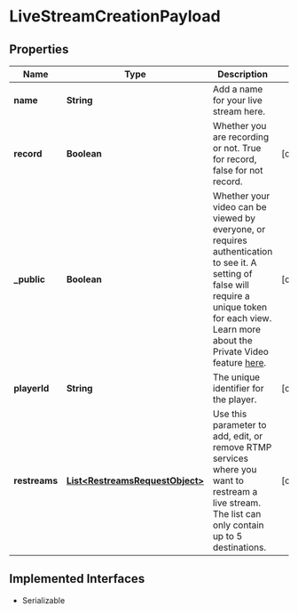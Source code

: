 

# LiveStreamCreationPayload

## Properties

Name | Type | Description | Notes
------------ | ------------- | ------------- | -------------
**name** | **String** | Add a name for your live stream here. | 
**record** | **Boolean** | Whether you are recording or not. True for record, false for not record. |  [optional]
**_public** | **Boolean** | Whether your video can be viewed by everyone, or requires authentication to see it. A setting of false will require a unique token for each view. Learn more about the Private Video feature [here](https://docs.api.video/docs/private-videos). |  [optional]
**playerId** | **String** | The unique identifier for the player. |  [optional]
**restreams** | [**List&lt;RestreamsRequestObject&gt;**](RestreamsRequestObject.md) | Use this parameter to add, edit, or remove RTMP services where you want to restream a live stream. The list can only contain up to 5 destinations. |  [optional]


## Implemented Interfaces

* Serializable



